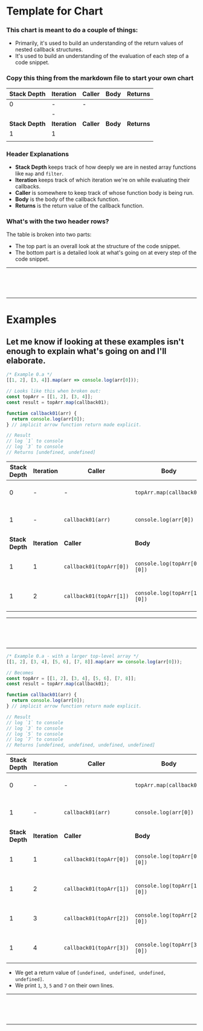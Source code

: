 # Template for Chart
### This chart is meant to do a couple of things: 
- Primarily, it's used to build an understanding of the return values of nested callback structures.
- It's used to build an understanding of the evaluation of each step of a code snippet.

### Copy this thing from the markdown file to start your own chart
| Stack Depth | Iteration |  Caller | Body | Returns | 
| - | - | - | - | - |
| 0 | - | - |  |  | 
|  | - |  |  |  | 
| __Stack Depth__ | __Iteration__ |  __Caller__ | __Body__ | __Returns__ | 
| 1 | 1 |  |  |  | 
|  |  |  |  |  | 

### Header Explanations
- **Stack Depth** keeps track of how deeply we are in nested array functions like `map` and `filter`.
- **Iteration** keeps track of which iteration we're on while evaluating their callbacks.
- **Caller** is somewhere to keep track of whose function body is being run.
- **Body** is the body of the callback function.
- **Returns** is the return value of the callback function.

### What's with the two header rows? 
The table is broken into two parts: 
- The top part is an overall look at the structure of the code snippet.
- The bottom part is a detailed look at what's going on at every step of the code snippet. 

<hr>
<br>
<br>
<br>
<hr>


# Examples
## Let me know if looking at these examples isn't enough to explain what's going on and I'll elaborate. 
``` js
/* Example 0.a */
[[1, 2], [3, 4]].map(arr => console.log(arr[0]));

// Looks like this when broken out:
const topArr = [[1, 2], [3, 4]];
const result = topArr.map(callback01);

function callback01(arr) {
  return console.log(arr[0]);
} // implicit arrow function return made explicit.

// Result
// log `1` to console
// log `3` to console
// Returns [undefined, undefined]
```

| Stack Depth | Iteration |  Caller | Body | Returns | 
| - | - | - | - | - |
| 0 | - | - | `topArr.map(callback01)` | array of `callback01`'s returns | 
| 1 | - | `callback01(arr)` | `console.log(arr[0])` | `undefined` from `console.log` eval. | 
| __Stack Depth__ | __Iteration__ |  __Caller__ | __Body__ | __Returns__ | 
| 1 | 1 | `callback01(topArr[0])` | `console.log(topArr[0][0])` | `undefined` from `console.log` eval. | 
| 1 | 2 | `callback01(topArr[1])` | `console.log(topArr[1][0])` | `undefined` from `console.log` eval. | 

<hr>
<br>
<br>
<br>
<hr>

``` js
/* Example 0.a - with a larger top-level array */
[[1, 2], [3, 4], [5, 6], [7, 8]].map(arr => console.log(arr[0]));

// Becomes
const topArr = [[1, 2], [3, 4], [5, 6], [7, 8]];
const result = topArr.map(callback01);

function callback01(arr) {
  return console.log(arr[0]);
} // implicit arrow function return made explicit.

// Result
// log `1` to console
// log `3` to console
// log `5` to console
// log `7` to console
// Returns [undefined, undefined, undefined, undefined]
```
| Stack Depth | Iteration |  Caller | Body | Returns | 
| - | - | - | - | - |
| 0 | - | - | `topArr.map(callback01)` | array of `callback01`'s returns | 
| 1 | - | `callback01(arr)` | `console.log(arr[0])` | `undefined` from `console.log` eval. | 
| __Stack Depth__ | __Iteration__ |  __Caller__ | __Body__ | __Returns__ | 
| 1 | 1 | `callback01(topArr[0])` | `console.log(topArr[0][0])` | `undefined` from `console.log` eval. | 
| 1 | 2 | `callback01(topArr[1])` | `console.log(topArr[1][0])` | `undefined` from `console.log` eval. | 
| 1 | 3 | `callback01(topArr[2])` | `console.log(topArr[2][0])` | `undefined` from `console.log` eval. | 
| 1 | 4 | `callback01(topArr[3])` | `console.log(topArr[3][0])` | `undefined` from `console.log` eval. | 
 
- We get a return value of `[undefined, undefined, undefined, undefined]`.
- We print `1`, `3`, `5` and `7` on their own lines. 


<hr>
<br>
<br>
<br>
<hr>